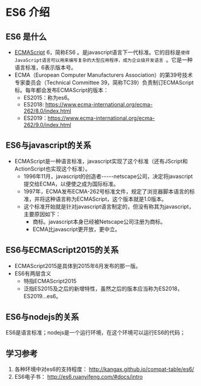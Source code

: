 # ES6 介绍

## ES6 是什么

- [ECMAScript](https://baike.baidu.com/item/ECMAScript/1889420) 6，简称ES6 。是javascript语言下一代标准。它的目标是`使得JavaScript语言可以用来编写复杂的大型应用程序，成为企业级开发语言 `。它是一种语言标准，6表示版本号。
- ECMA（European Computer Manufacturers Association）的第39号技术专家委员会（Technical Committee 39，简称TC39）负责制订ECMAScript标。每年都会发布ECMAScript的版本：
  - ES2015：称为es6。
  - ES2018:   https://www.ecma-international.org/ecma-262/8.0/index.html
  - ES2019：https://www.ecma-international.org/ecma-262/9.0/index.html

## ES6与javascript的关系

- ECMAScript是一种语言标准，javascript实现了这个标准（还有JScript和ActionScript也实现这个标准）。
  - 1996年11月，javascript的创造者-----netscape公司，决定将javascript提交给ECMA，以便使之成为国际标准。
  - 1997年，ECMA发布ECMA-262号标准文件，规定了浏览器脚本语言的标准，并将这种语言称为ECMAScript，这个版本就是1.0版本。
  - 这个标准开始就是针对javascript语言制定的，但没有称其为javascript，主要原因如下：
    - 商标。javascript本身已经被Netscape公司注册为商标。
    - ECMA比javascript更开放，更中立。

## ES6与ECMAScript2015的关系

- ECMAScript2015是具体到2015年6月发布的那一版。
- ES6有两层含义
  - 特指ECMAScript2015
  - 泛指ES2015及之后的新增特性，虽然之后的版本应当称为ES2018，ES2019...es6。

## ES6与nodejs的关系

ES6是语言标准；nodejs是一个运行环境，在这个环境可以运行ES6的代码；

## 学习参考

1. 各种环境中对es6的支持程度： <http://kangax.github.io/compat-table/es6/>
2. ES6电子书： <http://es6.ruanyifeng.com/#docs/intro>





